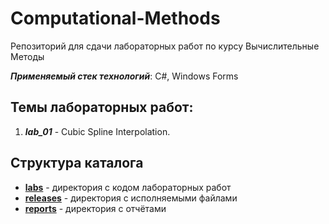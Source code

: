 # Computational-Methods
Репозиторий для сдачи лабораторных работ по курсу Вычислительные Методы

___Применяемый стек технологий___: C#, Windows Forms

## Темы лабораторных работ:
1. ___lab_01___ - Cubic Spline Interpolation.

## Структура каталога
* [__labs__][labs] - директория с кодом лабораторных работ
* [__releases__][releases] - директория с исполняемыми файлами
* [__reports__][reports] - директория с отчётами

<!-- Links -->
[labs]: https://github.com/AlibekovMurad5202/Computational-Methods/tree/main/labs (labs)
[releases]: https://github.com/AlibekovMurad5202/Computational-Methods/tree/main/releases (releases)
[reports]: https://github.com/AlibekovMurad5202/Computational-Methods/tree/main/reports (reports)

